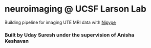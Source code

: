 # neuroimaging @ UCSF Larson Lab 
Building pipeline for imaging UTE MRI data with <a href="http://nipype.readthedocs.io/en/latest/">Nipype</a>

### Built by Uday Suresh under the supervision of Anisha Keshavan 

